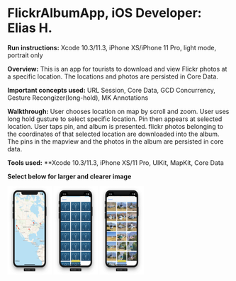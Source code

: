 # FlickrAlbumApp, iOS Developer: Elias H.

**Run instructions:** Xcode 10.3/11.3, iPhone XS/iPhone 11 Pro, light mode, portrait only

**Overview:** 
This is an app for tourists to download and view Flickr photos at a specific location. The locations and photos are persisted in Core Data.

**Important concepts used:** 
URL Session, Core Data, GCD Concurrency, Gesture Recongizer(long-hold), MK Annotations

**Walkthrough:**
User chooses location on map by scroll and zoom. User uses long hold gusture to select specific location. Pin then appears at selected location. User taps pin, and album is presented. flickr photos belonging to the coordinates of that selected location are downloaded into the album. The pins in the mapview and the photos in the album are persisted in core data.

**Tools used:** 
**Xcode 10.3/11.3, iPhone XS/11 Pro, UIKit, MapKit, Core Data

**Select below for larger and clearer image**
<p float="left">
<img src = "Tourist/Images/ScreenShot1.png" width="100" height="200">
<img src = "Tourist/Images/ScreenShot2.png" width="100" height="200">
<img src = "Tourist/Images/ScreenShot3.png" width="100" height="200">
</p>
